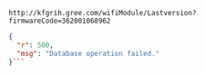`http://kfgrih.gree.com/wifiModule/Lastversion?firmwareCode=362001068962`

```json
{
  "r": 500,
  "msg": "Database operation failed."
}```
